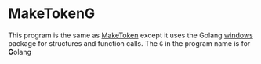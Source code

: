 # MakeTokenG

This program is the same as [MakeToken](./../MakeToken/README.md) except it uses the Golang
[windows](https://pkg.go.dev/golang.org/x/sys/windows) package for structures and function calls.
The `G` in the program name is for **G**olang
